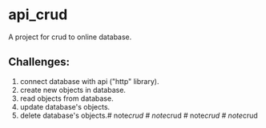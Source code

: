# api_crud

A project for crud to online database.

## Challenges:

1. connect database with api ("http" library).
2. create new objects in database.
3. read objects from database.
4. update database's objects.
5. delete database's objects.#   n o t e _ c r u d  
 #   n o t e _ c r u d  
 #   n o t e _ c r u d  
 #   n o t e _ c r u d  
 